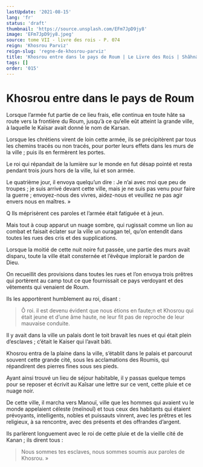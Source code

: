 ```yaml
---
lastUpdate: '2021-08-15'
lang: 'fr'
status: 'draft'
thumbnail: 'https://source.unsplash.com/EFm7JpD9jy8'
image: 'EFm7JpD9jy8.jpeg'
source: tome VII - livre des rois - P. 074
reign: 'Khosrou Parviz'
reign-slug: 'regne-de-khosrou-parviz'
title: 'Khosrou entre dans le pays de Roum | Le Livre des Rois | Shâhnâmeh'
tags: []
order: '015'
---
```


<!-- LTeX: language=fr -->

# Khosrou entre dans le pays de Roum

Lorsque l’armée fut partie de ce lieu frais, elle continua en toute hâte sa route vers la frontière du Roum, jusqu’à ce qu’elle eût atteint la grande ville, à laquelle le Kaïsar avait donné le nom de Karsan.

Lorsque les chrétiens virent de loin cette armée, ils se précipitèrent par tous les chemins tracés ou non tracés, pour porter leurs effets dans les murs de la ville ; puis ils en fermèrent les portes.

Le roi qui répandait de la lumière sur le monde en fut désap pointé et resta pendant trois jours hors de la ville, lui et son armée.

Le quatrième jour, il envoya quelqu’un dire : Je n’ai avec moi que peu de troupes ; je suis arrivé devant cette ville, mais je ne suis pas venu pour faire la guerre ; envoyez-nous des vivres, aidez-nous et veuillez ne pas agir envers nous en maîtres. »

Q Ils méprisèrent ces paroles et l’armée était fatiguée et à jeun.

Mais tout à coup apparut un nuage sombre, qui rugissait comme un lion au combat et faisait éclater sur la ville un ouragan tel, qu’on entendit dans toutes les rues des cris et des supplications.

Lorsque la moitié de cette nuit noire fut passée, une partie des murs avait disparu, toute la ville était consternée et l’évêque implorait le pardon de Dieu.

On recueillit des provisions dans toutes les rues et l’on envoya trois prêtres qui portèrent au camp tout ce que fournissait ce pays verdoyant et des vêtements qui venaient de Roum.

Ils les apportèrent humblement au roi, disant :

> Ô roi. il est devenu évident que nous étions en faute;n et Khosrou qui était jeune et d’une âme haute, ne leur fit pas de reproche de leur mauvaise conduite.

Il y avait dans la ville un palais dont le toit bravait les nues et qui était plein d’esclaves ; c’était le Kaiser qui l’avait bâti.

Khosrou entra de la plaine dans la ville, s’établit dans le palais et parcourut souvent cette grande cité, sous les acclamations des Roumis, qui répandirent des pierres fines sous ses pieds.

Ayant ainsi trouvé un lieu de séjour habitable, il y passas quelque temps pour se reposer et écrivit au Kaîsar une lettre sur ce vent, cette pluie et ce nuage noir.

De cette ville, il marcha vers Manouï, ville que les hommes qui avaient vu le monde appelaient céleste (meïnouî) et tous ceux des habitants qui étaient prévoyants, intelligents, nobles et puissauts vinrent, avec les prêtres et les religieux, à sa rencontre, avec des présents et des offrandes d’argent.

Ils parlèrent longuement avec le roi de cette pluie et de la vieille cité de Kanan ; ils dirent tous :

> Nous sommes tes esclaves, nous sommes soumis aux paroles de Khosrou. »
